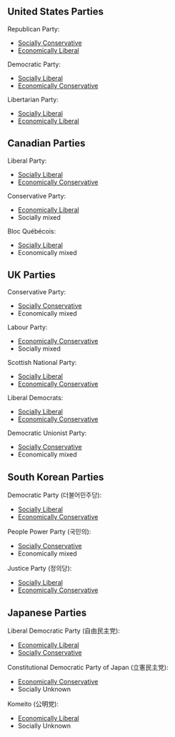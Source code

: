## United States Parties

Republican Party:

* [Socially Conservative](political-ideals#socially-conservative)
* [Economically Liberal](political-ideals#economically-liberal)

Democratic Party:

* [Socially Liberal](political-ideals#socially-liberal)
* [Economically Conservative](political-ideals#economically-conservative)

Libertarian Party:

* [Socially Liberal](political-ideals#socially-liberal)
* [Economically Liberal](political-ideals#economically-liberal)

## Canadian Parties

Liberal Party:

* [Socially Liberal](political-ideals#socially-liberal)
* [Economically Conservative](political-ideals#economically-conservative)

Conservative Party:

* [Economically Liberal](political-ideals#economically-liberal)
* Socially mixed

Bloc Québécois:

* [Socially Liberal](political-ideals#socially-liberal)
* Economically mixed

## UK Parties

Conservative Party:

* [Socially Conservative](political-ideals#socially-conservative)
* Economically mixed

Labour Party:

* [Economically Conservative](political-ideals#economically-conservative)
* Socially mixed

Scottish National Party:

* [Socially Liberal](political-ideals#socially-liberal)
* [Economically Conservative](political-ideals#economically-conservative)

Liberal Democrats:

* [Socially Liberal](political-ideals#socially-liberal)
* [Economically Conservative](political-ideals#economically-conservative)

Democratic Unionist Party:

* [Socially Conservative](political-ideals#socially-conservative)
* Economically mixed

## South Korean Parties

Democratic Party (더불어민주당):

* [Socially Liberal](political-ideals#socially-liberal)
* [Economically Conservative](political-ideals#economically-conservative)

People Power Party (국민의):

* [Socially Conservative](political-ideals#socially-conservative)
* Economically mixed

Justice Party (정의당):

* [Socially Liberal](political-ideals#socially-liberal)
* [Economically Conservative](political-ideals#economically-conservative)

## Japanese Parties

Liberal Democratic Party (自由民主党):

* [Economically Liberal](political-ideals#economically-liberal)
* [Socially Conservative](political-ideals#socially-conservative)

Constitutional Democratic Party of Japan (立憲民主党):

* [Economically Conservative](political-ideals#economically-conservative)
* Socially Unknown

Komeito (公明党):

* [Economically Liberal](political-ideals#economically-liberal)
* Socially Unknown

